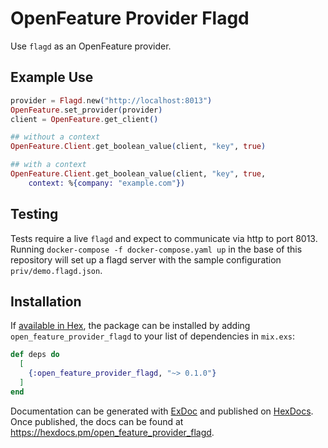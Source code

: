 # OpenFeature Provider Flagd

Use `flagd` as an OpenFeature provider.

## Example Use

``` elixir
provider = Flagd.new("http://localhost:8013")
OpenFeature.set_provider(provider)
client = OpenFeature.get_client()

## without a context
OpenFeature.Client.get_boolean_value(client, "key", true)

## with a context
OpenFeature.Client.get_boolean_value(client, "key", true,
    context: %{company: "example.com"})

```

## Testing

Tests require a live `flagd` and expect to communicate via http to
port 8013.  Running `docker-compose -f docker-compose.yaml up` in the
base of this repository will set up a flagd server with the sample
configuration `priv/demo.flagd.json`.

## Installation

If [available in Hex](https://hex.pm/docs/publish), the package can be installed by adding `open_feature_provider_flagd` to your
list of dependencies in `mix.exs`:

```elixir
def deps do
  [
    {:open_feature_provider_flagd, "~> 0.1.0"}
  ]
end
```

Documentation can be generated with [ExDoc](https://github.com/elixir-lang/ex_doc)
and published on [HexDocs](https://hexdocs.pm). Once published, the docs can
be found at <https://hexdocs.pm/open_feature_provider_flagd>.

